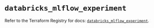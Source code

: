 # `databricks_mlflow_experiment`

Refer to the Terraform Registry for docs: [`databricks_mlflow_experiment`](https://registry.terraform.io/providers/databricks/databricks/1.36.0/docs/resources/mlflow_experiment).
